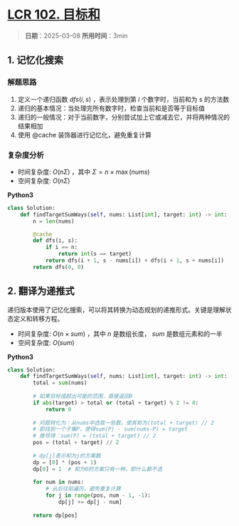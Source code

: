 # [LCR 102. 目标和](https://leetcode.cn/problems/YaVDxD/description/)

> **日期**：2025-03-08
> **所用时间**：3min

## 1. 记忆化搜索

### 解题思路

1. 定义一个递归函数 $dfs(i, s)$ ，表示处理到第 $i$ 个数字时，当前和为 s 的方法数
2. 递归的基本情况：当处理完所有数字时，检查当前和是否等于目标值
3. 递归的一般情况：对于当前数字，分别尝试加上它或减去它，并将两种情况的结果相加
4. 使用 @cache 装饰器进行记忆化，避免重复计算

### 复杂度分析

- 时间复杂度: $O(n\Sigma)$ ，其中 $\Sigma = n \times \max(nums)$
- 空间复杂度: $O(n\Sigma)$

**Python3**

```python
class Solution:
    def findTargetSumWays(self, nums: List[int], target: int) -> int:
        n = len(nums)

        @cache
        def dfs(i, s):
            if i == n:
                return int(s == target)
            return dfs(i + 1, s - nums[i]) + dfs(i + 1, s + nums[i])
        return dfs(0, 0)
```

## 2. 翻译为递推式

递归版本使用了记忆化搜索，可以将其转换为动态规划的递推形式。关键是理解状态定义和转移方程。

- 时间复杂度: $O(n\times sum)$ ，其中 $n$ 是数组长度， $sum$ 是数组元素和的一半
- 空间复杂度: $O(sum)$

**Python3**

```python
class Solution:
    def findTargetSumWays(self, nums: List[int], target: int) -> int:
        total = sum(nums)
        
        # 如果目标值超出可能的范围，直接返回0
        if abs(target) > total or (total + target) % 2 != 0:
            return 0
            
        # 问题转化为：从nums中选取一些数，使其和为(total + target) // 2
        # 即找到一个子集P，使得sum(P) - sum(nums-P) = target
        # 推导得：sum(P) = (total + target) // 2
        pos = (total + target) // 2
        
        # dp[j]表示和为j的方案数
        dp = [0] * (pos + 1)
        dp[0] = 1  # 和为0的方案只有一种，即什么都不选
        
        for num in nums:
            # 从后往前遍历，避免重复计算
            for j in range(pos, num - 1, -1):
                dp[j] += dp[j - num]
                
        return dp[pos]
```